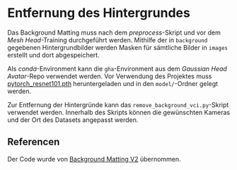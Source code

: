 
# Entfernung des Hintergrundes

Das Background Matting muss nach dem _preprocess_-Skript und vor dem _Mesh Head_-Training durchgeführt werden.
Mithilfe der in `background` gegebenen Hintergrundbilder werden Masken für sämtliche Bilder in `images` erstellt und dort abgespeichert.

Als _conda_-Environment kann die `gha`-Environment aus dem _Gaussian Head Avatar_-Repo verwendet werden.
Vor Verwendung des Projektes muss [pytorch_resnet101.pth](https://drive.google.com/file/d/1zysR-jW6jydA2zkWfevxD1JpQHglKG1_/view?usp=drive_link) heruntergeladen und in den `model/`-Ordner gelegt werden.

Zur Entfernung der Hintergründe kann das `remove_background_vci.py`-Skript verwendet werden. Innerhalb des Skripts können die gewünschten Kameras und der Ort des Datasets angepasst werden.


## Referencen

Der Code wurde von [Background Matting V2](https://github.com/PeterL1n/BackgroundMattingV2) übernommen.
